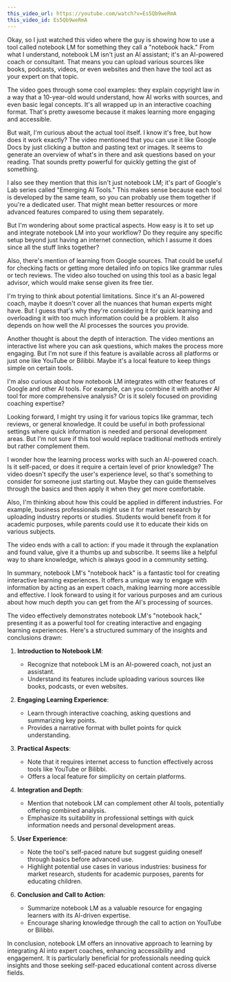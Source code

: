 ```yaml
---
this_video_url: https://youtube.com/watch?v=Es5Qb9weRmA
this_video_id: Es5Qb9weRmA
---
```

<think>
Okay, so I just watched this video where the guy is showing how to use a tool called notebook LM for something they call a "notebook hack." From what I understand, notebook LM isn't just an AI assistant; it's an AI-powered coach or consultant. That means you can upload various sources like books, podcasts, videos, or even websites and then have the tool act as your expert on that topic.

The video goes through some cool examples: they explain copyright law in a way that a 10-year-old would understand, how AI works with sources, and even basic legal concepts. It's all wrapped up in an interactive coaching format. That's pretty awesome because it makes learning more engaging and accessible.

But wait, I'm curious about the actual tool itself. I know it's free, but how does it work exactly? The video mentioned that you can use it like Google Docs by just clicking a button and pasting text or images. It seems to generate an overview of what's in there and ask questions based on your reading. That sounds pretty powerful for quickly getting the gist of something.

I also see they mention that this isn't just notebook LM; it's part of Google's Lab series called "Emerging AI Tools." This makes sense because each tool is developed by the same team, so you can probably use them together if you're a dedicated user. That might mean better resources or more advanced features compared to using them separately.

But I'm wondering about some practical aspects. How easy is it to set up and integrate notebook LM into your workflow? Do they require any specific setup beyond just having an internet connection, which I assume it does since all the stuff links together?

Also, there's mention of learning from Google sources. That could be useful for checking facts or getting more detailed info on topics like grammar rules or tech reviews. The video also touched on using this tool as a basic legal advisor, which would make sense given its free tier.

I'm trying to think about potential limitations. Since it's an AI-powered coach, maybe it doesn't cover all the nuances that human experts might have. But I guess that's why they're considering it for quick learning and overloading it with too much information could be a problem. It also depends on how well the AI processes the sources you provide.

Another thought is about the depth of interaction. The video mentions an interactive list where you can ask questions, which makes the process more engaging. But I'm not sure if this feature is available across all platforms or just one like YouTube or Bilibbi. Maybe it's a local feature to keep things simple on certain tools.

I'm also curious about how notebook LM integrates with other features of Google and other AI tools. For example, can you combine it with another AI tool for more comprehensive analysis? Or is it solely focused on providing coaching expertise?

Looking forward, I might try using it for various topics like grammar, tech reviews, or general knowledge. It could be useful in both professional settings where quick information is needed and personal development areas. But I'm not sure if this tool would replace traditional methods entirely but rather complement them.

I wonder how the learning process works with such an AI-powered coach. Is it self-paced, or does it require a certain level of prior knowledge? The video doesn't specify the user's experience level, so that's something to consider for someone just starting out. Maybe they can guide themselves through the basics and then apply it when they get more comfortable.

Also, I'm thinking about how this could be applied in different industries. For example, business professionals might use it for market research by uploading industry reports or studies. Students would benefit from it for academic purposes, while parents could use it to educate their kids on various subjects.

The video ends with a call to action: if you made it through the explanation and found value, give it a thumbs up and subscribe. It seems like a helpful way to share knowledge, which is always good in a community setting.

In summary, notebook LM's "notebook hack" is a fantastic tool for creating interactive learning experiences. It offers a unique way to engage with information by acting as an expert coach, making learning more accessible and effective. I look forward to using it for various purposes and am curious about how much depth you can get from the AI's processing of sources.
</think>

The video effectively demonstrates notebook LM's "notebook hack," presenting it as a powerful tool for creating interactive and engaging learning experiences. Here's a structured summary of the insights and conclusions drawn:

1. **Introduction to Notebook LM**:
   - Recognize that notebook LM is an AI-powered coach, not just an assistant.
   - Understand its features include uploading various sources like books, podcasts, or even websites.

2. **Engaging Learning Experience**:
   - Learn through interactive coaching, asking questions and summarizing key points.
   - Provides a narrative format with bullet points for quick understanding.

3. **Practical Aspects**:
   - Note that it requires internet access to function effectively across tools like YouTube or Bilibbi.
   - Offers a local feature for simplicity on certain platforms.

4. **Integration and Depth**:
   - Mention that notebook LM can complement other AI tools, potentially offering combined analysis.
   - Emphasize its suitability in professional settings with quick information needs and personal development areas.

5. **User Experience**:
   - Note the tool's self-paced nature but suggest guiding oneself through basics before advanced use.
   - Highlight potential use cases in various industries: business for market research, students for academic purposes, parents for educating children.

6. **Conclusion and Call to Action**:
   - Summarize notebook LM as a valuable resource for engaging learners with its AI-driven expertise.
   - Encourage sharing knowledge through the call to action on YouTube or Bilibbi.

In conclusion, notebook LM offers an innovative approach to learning by integrating AI into expert coaches, enhancing accessibility and engagement. It is particularly beneficial for professionals needing quick insights and those seeking self-paced educational content across diverse fields.
